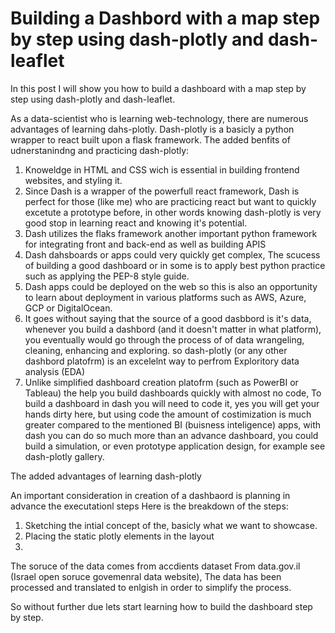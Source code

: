 # Building a Dashbord with a map step by step using dash-plotly and dash-leaflet

In this post I will show you how to build a dashboard with a map step by step using dash-plotly and 
dash-leaflet.


As a data-scientist who is learning web-technology, there are numerous advantages of learning dahs-plotly.
Dash-plotly is a basicly a python wrapper to react built upon a flask framework. The added benfits of udnerstanindng and practicing dash-plotly:
1. Knoweldge in HTML and CSS wich is essential in building frontend websites, and styling it.
2. Since Dash is a wrapper of the powerfull react framework, Dash is perfect for those (like me) who are practicing react but want to quickly excetute a prototype before, in other words knowing dash-plotly is very good stop in learning react and knowing it's potential.
3. Dash utilizes the flaks framework another important python framework for integrating front and back-end as well as building APIS
4. Dash dahsboards or apps could very quickly get complex, The scucess of building a good dashboard or in some is to apply best python practice such as applying the PEP-8 style guide.
5. Dash apps could be deployed on the web so this is also an opportunity to learn about deployment in various platforms such as AWS, Azure, GCP or DigitalOcean.
6. It goes without saying that the source of a good dasbbord is it's data, whenever you build a dashbord (and it doesn't matter in what platform), you eventually would go through the process of of data wrangeling, cleaning, enhancing and exploring. so dash-plotly (or any other dashbord platofrm) is an excelelnt way to perfrom Exploritory data analysis (EDA)
7. Unlike simplified dashboard creation platofrm (such as PowerBI or Tableau) the help you build dashboards quickly with almost no code, To build a dashboard in dash you will need to code it, yes you will get your hands dirty here, but using code the amount of costimization is much greater compared to the mentioned BI (buisness inteligence) apps, with dash you can do so much more than an advance dashboard, you could build a simulation, or even prototype application design, for example see dash-plotly gallery.


The added advantages of learning dash-plotly


An important consideration in creation of a dashbaord is planning in advance the executationl steps
Here is the breakdown of the steps:
1. Sketching the intial concept of the, basicly what we want to showcase.
2. Placing the static plotly elements in the layout
3. 


The soruce of the data comes from accdients dataset From data.gov.il (Israel open soruce govemenral data website),
The data has been processed and translated to enlgish in order to simplify the process.

So without further due lets start learning how to build the dashboard step by step.